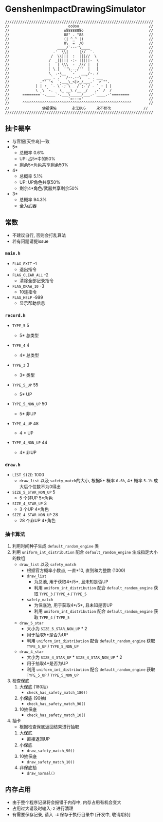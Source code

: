 # GenshenImpactDrawingSimulator

```
////////////////////////////////////////////////////////////////////
//                          _ooOoo_                               //
//                         o8888888o                              //
//                         88" . "88                              //
//                         (| ^_^ |)                              //
//                         O\  =  /O                              //
//                      ____/`---'\____                           //
//                    .'  \\|     |//  `.                         //
//                   /  \\|||  :  |||//  \                        //
//                  /  _||||| -:- |||||-  \                       //
//                  |   | \\\  -  /// |   |                       //
//                  | \_|  ''\---/''  |   |                       //
//                  \  .-\__  `-`  ___/-. /                       //
//                ___`. .'  /--.--\  `. . ___                     //
//              ."" '<  `.___\_<|>_/___.'  >'"".                  //
//            | | :  `- \`.;`\ _ /`;.`/ - ` : | |                 //
//            \  \ `-.   \_ __\ /__ _/   .-` /  /                 //
//      ========`-.____`-.___\_____/___.-`____.-'========         //
//                           `=---='                              //
//      ^^^^^^^^^^^^^^^^^^^^^^^^^^^^^^^^^^^^^^^^^^^^^^^^^^        //
//               佛祖保佑       永无BUG     永不修改               //
////////////////////////////////////////////////////////////////////
```

## 抽卡概率
- 与官服[天空岛]一致
- 5*
    - 总概率 0.6%
    - UP: 占5*中的50%
    - 剩余5*角色共享剩余50%
- 4*
    - 总概率 5.1%
    - UP: UP角色共享50%
    - 剩余4*角色/武器共享剩余50%
- 3*
    - 总概率 94.3%
    - 全为武器

## 常数
- 不建议自行, 否则会打乱算法
- 若有问题请提issue

### `main.h`
- `FLAG_EXIT` -1
   - 退出指令
- `FLAG_CLEAR_ALL` -2
   - 清除全部记录指令
- `FLAG_DRAW_10` -3
   - 10连指令
- `FLAG_HELP` -999
   - 显示帮助信息

### `record.h`
- `TYPE_5` 5
   - 5* 总类型
- `TYPE_4` 4
   - 4* 总类型
- `TYPE_3` 3
   - 3* 类型
    
- `TYPE_5_UP` 55
   - 5* UP
- `TYPE_5_NON_UP` 50
   - 5* 非UP
- `TYPE_4_UP` 48
   - 4 * UP
- `TYPE_4_NON_UP` 44
   - 4* 非UP
    
### `draw.h`
- `LIST_SIZE`: 1000
   - `draw_list` 以及 `safety_match`的大小, 根据5* 概率 `0.6%`, 4* 概率 `5.1%` 成大后个位数不为0得出
- `SIZE_5_STAR_NON_UP` 5
   - 5 个非UP 5*角色
- `SIZE_4_STAR_UP` 3
   - 3 个UP 4*角色
- `SIZE_4_STAR_NON_UP` 28
   - 28 个非UP 4*角色

### 抽卡算法
1. 利用时间种子生成 `default_random_engine` 类
2. 利用 `uniform_int_distribution` 配合 `default_random_engine` 生成指定大小的数组
    - `draw_list` 以及 `safety_match`
        - 根据官方概率小数点, 一直*10, 直到和为整数 (1000)
        - `draw_list`
            - 为总池, 用于获取4*/5*, 且未知是否UP
            - 利用 `uniform_int_distribution` 配合 `default_random_engine` 获取 `TYPE_3` / `TYPE_4` / `TYPE_5`
        - `safety_match`
            - 为保底池, 用于获取4*/5*, 且未知是否UP
            - 利用 `uniform_int_distribution` 配合 `default_random_engine` 获取 `TYPE_4` / `TYPE_5`
    - `draw_5_star`
        - 大小为 `SIZE_5_STAR_NON_UP` * 2
        - 用于抽取5*是否为UP
        - 利用 `uniform_int_distribution` 配合 `default_random_engine` 获取 `TYPE_5_UP` / `TYPE_5_NON_UP`
    - `draw_4_star`
        - 大小为 `SIZE_4_STAR_UP` * `SIZE_4_STAR_NON_UP` * 2
        - 用于抽取4*是否为UP
        - 利用 `uniform_int_distribution` 配合 `default_random_engine` 获取 `TYPE_5_UP` / `TYPE_5_NON_UP`
3. 检查保底
    1. 大保底 (180抽)
        - `check_has_safety_match_180()`
    2. 小保底 (90抽)
        - `check_has_safety_match_90()`
    3. 10抽保底
        - `check_has_safety_match_10()`
4. 抽卡
    - 根据检查保底返回结果进行抽取
    1. 大保底
        - 直接返回UP
    2. 小保底
        - `draw_safety_match_90()`
    3. 10抽保底
        - `draw_safety_match_10()`
    4. 非保底抽
        - `draw_normal()`

## 内存占用
- 由于整个程序记录将会报错于内存中, 内存占用有机会变大
- 占用过大请及时输入`-2` 进行清理
- 有需要保存记录, 请入 `-4` 保存于执行目录中 [开发中, 敬请期待]